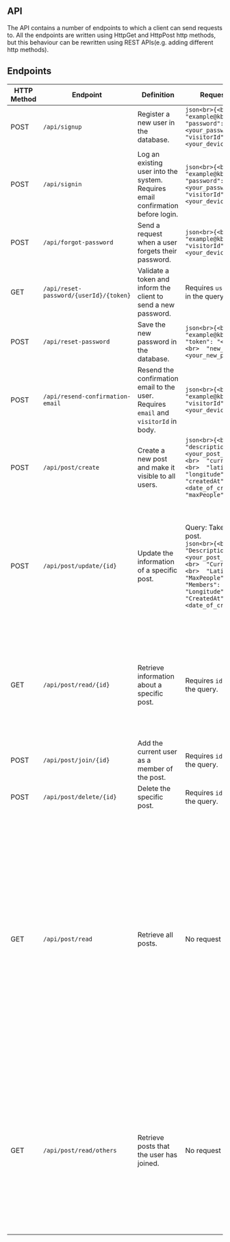 ## API
The API contains a number of endpoints to which a client can send requests to. All the endpoints are written
using HttpGet and HttpPost http methods, but this behaviour can be rewritten using REST APIs(e.g. adding
different http methods).

##  Endpoints
| HTTP Method | Endpoint                          | Definition                                                                             | Request Example                                                                                                                                              | Response Example                                                                                                                                              |
|-------------|-----------------------------------|---------------------------------------------------------------------------------------|--------------------------------------------------------------------------------------------------------------------------------------------------------------|---------------------------------------------------------------------------------------------------------------------------------------------------------------|
| POST        | `/api/signup`                     | Register a new user in the database.                                                  | ```json<br>{<br>  "email": "example@kbtu.kz",<br>  "password": "<your_password>",<br>  "visitorId": "<your_device_id>"<br>}```                                | ```json<br>{<br>  "message": "User registered successfully. Email confirmation is pending."<br>}```                                                          |
| POST        | `/api/signin`                     | Log an existing user into the system. Requires email confirmation before login.       | ```json<br>{<br>  "email": "example@kbtu.kz",<br>  "password": "<your_password>",<br>  "visitorId": "<your_device_id>"<br>}```                                | ```json<br>{<br>  "message": "Login successful",<br>  "access_token": "<your_access_token>",<br>  "refresh_token": "<your_refresh_token>"<br>}```             |
| POST        | `/api/forgot-password`            | Send a request when a user forgets their password.                                    | ```json<br>{<br>  "email": "example@kbtu.kz",<br>  "visitorId": "<your_device_id>"<br>}```                                                                    | "Forgot password email sent successfully."                                                                                                                    |
| GET         | `/api/reset-password/{userId}/{token}` | Validate a token and inform the client to send a new password.                        | Requires `userId` and `token` in the query parameters.                                                                                                       | ```json<br>{<br>  "message": "The link is valid. You can now reset your password.",<br>  "email": "example@kbtu.kz",<br>  "token": "<your_token>"<br>}```      |
| POST        | `/api/reset-password`             | Save the new password in the database.                                                | ```json<br>{<br>  "email": "example@kbtu.kz",<br>  "token": "<your_token>",<br>  "new_password": "<your_new_password>"<br>}```                                | ```json<br>{<br>  "message": "Your password has been reset successfully"<br>}```                                                                              |
| POST        | `/api/resend-confirmation-email`  | Resend the confirmation email to the user. Requires `email` and `visitorId` in body.  | ```json<br>{<br>  "email": "example@kbtu.kz",<br>  "visitorId": "<your_device_id>"<br>}```                                                                    | ```json<br>{<br>  "message": "Confirmation email sent successfully."<br>}```                                                                                 |
| POST        | `/api/post/create`                | Create a new post and make it visible to all users.                                   | ```json<br>{<br>  "description": "<your_post_description>",<br>  "currentPrice": 0,<br>  "latitude": 0,<br>  "longitude": 0,<br>  "createdAt": "<date_of_creation>",<br>  "maxPeople": 0<br>}``` | ```json<br>{<br>  "message": "The post was saved to the database"<br>}```                                                                                     |
| POST        | `/api/post/update/{id}`           | Update the information of a specific post.                                            | Query: Takes the ID of the post.<br>```json<br>{<br>  "Description": "<your_post_description>",<br>  "CurrentPrice": 0,<br>  "Latitude": 0,<br>  "MaxPeople": 0,<br>  "Members": [],<br>  "Longitude": 0,<br>  "CreatedAt": "<date_of_creation>"<br>}``` | ```json<br>{<br>  "message": "The post was successfully updated.",<br>  "post": {<br>    "postId": "<post_id>",<br>    "description": "<your_post_description>",<br>    "currentPrice": 0,<br>    "latitude": 0,<br>    "longitude": 0,<br>    "createdAt": "<date_of_creation>",<br>    "maxPeople": 0,<br>    "creator": {<br>      "email": "example@kbtu.kz",<br>      "name": "<your_name>"<br>    },<br>    "members": []<br>  }<br>}``` |
| GET         | `/api/post/read/{id}`             | Retrieve information about a specific post.                                           | Requires `id` of the post in the query.                                                                                                                       | ```json<br>{<br>  "postId": "<post_id>",<br>  "description": "<your_post_description>",<br>  "currentPrice": 0,<br>  "latitude": 0,<br>  "longitude": 0,<br>  "createdAt": "<date_of_creation>",<br>  "maxPeople": 0,<br>  "creator": {<br>    "email": "example@kbtu.kz",<br>    "name": "<your_name>"<br>  },<br>  "members": []<br>}``` |
| POST        | `/api/post/join/{id}`             | Add the current user as a member of the post.                                         | Requires `id` of the post in the query.                                                                                                                       | "The user was successfully added to the members of the post"                                                                                                 |
| POST        | `/api/post/delete/{id}`           | Delete the specific post.                                                             | Requires `id` of the post in the query.                                                                                                                       | ```json<br>{<br>  "message": "The post was successfully removed."<br>}```                                                                                   |
| GET         | `/api/post/read`                  | Retrieve all posts.                                                                   | No request body required.                                                                                                                                     | ```json<br>{<br>  "yourPosts": [<br>    {<br>      "postId": "<your_post_id>",<br>      "description": "<your_post_description>",<br>      "currentPrice": 0,<br>      "latitude": 0,<br>      "longitude": 0,<br>      "createdAt": "<date_of_post_creation>",<br>      "maxPeople": 0,<br>      "creator": {<br>        "email": "yourgmail@kbtu.kz",<br>        "name": "<your_name>"<br>      },<br>      "members": []<br>    }<br>  ],<br>  "restPosts": [<br>    {<br>      "postId": "<other_post_id>",<br>      "description": "<other_post_description>",<br>      "currentPrice": 0,<br>      "latitude": 0,<br>      "longitude": 0,<br>      "createdAt": "<other-post_creation_date>",<br>      "maxPeople": 0,<br>      "creator": {<br>        "email": "example@kbtu.kz",<br>        "name": "<other_creator_name>"<br>      },<br>      "members": []<br>    }<br>  ]<br>}``` |
| GET         | `/api/post/read/others`           | Retrieve posts that the user has joined.                                              | No request body required.                                                                                                                                     | ```json<br>{<br>  "postsWhereMember": [<br>    {<br>      "postId": "<other_post_id>",<br>      "description": "<other_post_description>",<br>      "currentPrice": 0,<br>      "latitude": 0,<br>      "longitude": 0,<br>      "createdAt": "<other-post_creation_date>",<br>      "maxPeople": 0,<br>      "creator": {<br>        "email": "example@kbtu.kz",<br>        "name": "<creator_name>"<br>      },<br>      "members": [<br>        {<br>          "email": "yourgmail@kbtu.kz",<br>          "name": "<your_name>"<br>        }<br>      ]<br>    }<br>  ]<br>}``` |
